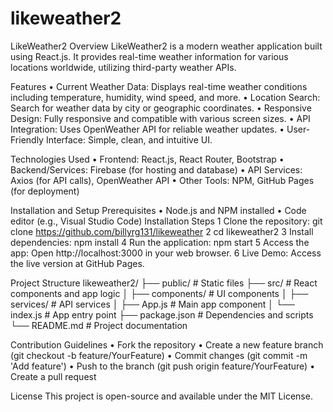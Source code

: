 # likeweather2
LikeWeather2
Overview
LikeWeather2 is a modern weather application built using React.js. It provides real-time weather information for various locations worldwide, utilizing third-party weather APIs.

Features
	•	Current Weather Data: Displays real-time weather conditions including temperature, humidity, wind speed, and more.
	•	Location Search: Search for weather data by city or geographic coordinates.
	•	Responsive Design: Fully responsive and compatible with various screen sizes.
	•	API Integration: Uses OpenWeather API for reliable weather updates.
	•	User-Friendly Interface: Simple, clean, and intuitive UI.

Technologies Used
	•	Frontend: React.js, React Router, Bootstrap
	•	Backend/Services: Firebase (for hosting and database)
	•	API Services: Axios (for API calls), OpenWeather API
	•	Other Tools: NPM, GitHub Pages (for deployment)

Installation and Setup
Prerequisites
	•	Node.js and NPM installed
	•	Code editor (e.g., Visual Studio Code)
Installation Steps
	1	Clone the repository: git clone https://github.com/billyrg131/likeweather
	2	cd likeweather2
	3	Install dependencies: npm install
	4	Run the application: npm start
	5	Access the app: Open http://localhost:3000 in your web browser.
	6	Live Demo: Access the live version at GitHub Pages.

Project Structure
likeweather2/
  ├── public/            # Static files
  ├── src/               # React components and app logic
  │   ├── components/    # UI components
  │   ├── services/      # API services
  │   ├── App.js         # Main app component
  │   └── index.js       # App entry point
  ├── package.json       # Dependencies and scripts
  └── README.md          # Project documentation

Contribution Guidelines
	•	Fork the repository
	•	Create a new feature branch (git checkout -b feature/YourFeature)
	•	Commit changes (git commit -m 'Add feature')
	•	Push to the branch (git push origin feature/YourFeature)
	•	Create a pull request

License
This project is open-source and available under the MIT License.


